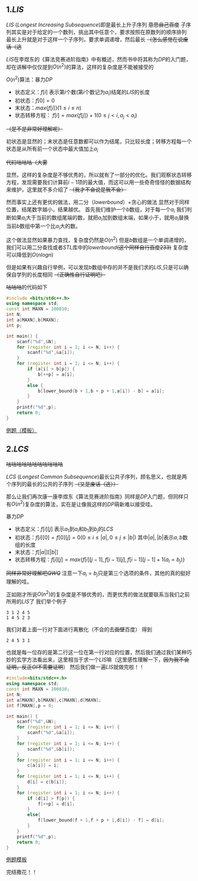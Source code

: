## 1.$LIS$

$LIS$ ($Longest$ $Increasing$ $Subsequence)$即是最长上升子序列 ~~意思自己百度~~ 子序列其实是对于给定的一个数列，挑出其中任意个，要求按照在原数列的顺序排列 最长上升就是对于这样一个子序列，要求单调递增，然后最长
~~（怎么感觉在说废话（逃~~

$LIS$在李煜东的《算法竞赛进阶指南》中有概述，然而书中将其称为$DP$的入门题，却在讲解中仅仅提到$O(n^2)$的算法，这样的复杂度是不能被接受的

$O(n^2)$算法：暴力$DP$ 

- 状态定义：$f[i]$ 表示第$i$个数(第$i$个数记为$a_i$)结尾的$LIS$的长度
- 初状态：$f[0] = 0$
- 末状态：$max \{ f[i] \} (1 \le i \le n)$
- 状态转移方程： $f[i] = max \{ f[j]\} +1  (0 \le j < i,a_j < a_i)$

~~（是不是非常好理解呢）~~

初状态是显然的；末状态是任意数都可以作为结尾，只比较长度；转移方程每一个状态是从所有前一个状态中最大值加上$a_i$

~~代码咕咕咕（大雾~~


显然，这样的复杂度是不够优秀的，所以就有了一部分的优化。我们观察状态转移方程，发现需要我们计算前$i - 1$项的最大值，而这可以用一些奇奇怪怪的数据结构来维护，这里就不多介绍了 ~~（我才不会说是我不会）~~

然而事实上还有更优的做法，用二分（$lowerbound$）$+$贪心的做法
显然对于同样位置，结尾数字越小，结果越优。
首先我们维护一个$b$数组，对于每一个$a_i$ 我们判断如果$a_i$大于当前的数组尾端的数，就把$a_i$加到数组末端，如果小于，就用$a_i$替换当前$b$数组中第一个比$a_i$大的数。

这个做法显然如果暴力查找，复杂度仍然是$O(n^2)$ 但是$b$数组是一个单调递增的，我们可以用二分查找或者$STL$库中的$lowerbound$~~(这个同样自行百度233)~~ 复杂度可以降低到$O(nlogn)$

但是如果有兴趣自行举例，可以发现$b$数组中存的并不是我们求的$LIS$,只是可以确保自学列的长度相同
~~（正确性自行证明吧）~~


~~咕咕咕~~的代码如下
```cpp
#include <bits/stdc++.h>
using namespace std;
const int MAXN = 100010;
int N;
int a[MAXN],b[MAXN];
int p;

int main() {
	scanf("%d",&N);
	for (register int i = 1; i <= N; i++) {
		scanf("%d",&a[i]);
	}
	for (register int i = 1; i <= N; i++) {
		if (a[i] > b[p]) {
			b[++p] = a[i];
		}
		else {
			b[lower_bound(b + 1,b + p + 1,a[i]) - b] = a[i];
		}
	}
	printf("%d",p);
	return 0;
}
```
[例题（模板）](https://www.luogu.org/problem/AT2827)
## 2.$LCS$
~~咕咕咕咕咕咕咕咕咕咕咕~~

$LCS$ ($Longest$ $Common$ $Subsequence$)最长公共子序列，顾名思义，也就是两个序列的最长的公共的子序列 ~~（又是废话（逃））~~

那么让我们再次康一康李煜东《算法竞赛进阶指南》同样是$DP$入门题，但同样只有$O(n^2)$复杂度的算法，实在是让像我这样的$DP$萌新难以接受哇。

暴力$DP$

- 状态定义：$f[i][j]$ 表示$a_1$到$a_i$和$b_1$到$b_j$的$LCS$
- 初状态：$f[i][0]=f[0][j] =0(0 \le i \le |a|,0 \le j \le |b|)$ 其中$|a|,|b|$表示$a,b$数组的长度
- 末状态：$f[|a|][|b|]$
- 状态转移方程：$f[i][j] = max \{ f[i][j - 1],f[i -1][j],f[i-1][j-1] +1(a_i = b_j)\}$

~~同样非常好理解吧$QWQ$~~
注意一下$a_i=b_j$只是第三个选项的条件，其他的真的挺好理解的哇。


正如刚才所说$O(n^2)$的复杂度是不够优秀的，而更优秀的做法就要联系当我们之前所用的$LIS$了
我们举个例子

```
3 1 2 4 5
1 4 5 2 3
```
我们对着上面一行对下面进行离散化（不会的去~~面壁~~百度）
得到
```
2 4 5 3 1
```
也就是每一位存的是第二行这一位在第一行对应的位置，然后我们通过我们某种巧妙的玄学方法看出来，这里相当于求一个$LIS$嘛（这里感性理解一下，~~因为我不会证明，反正$OI$不需要证明~~）
然后我们做一遍$LIS$就做完啦！！
```cpp
#include<bits/stdc++.h>
using namespace std;
const int MAXN = 100010;
int N;
int a[MAXN],b[MAXN],c[MAXN],d[MAXN];
int f[MAXN],p = 0;

int main() {
	scanf("%d",&N);
	for (register int i = 1; i <= N; i++) {
		scanf("%d",&a[i]);
	}
	for (register int i = 1; i <= N; i++) {
		scanf("%d",&b[i]);
	}
	for (register int i = 1; i <= N; i++) {
		c[a[i]] = i;
	}
	for (register int i = 1; i <= N; i++) {
		d[i] = c[b[i]];
	}
	for (register int i = 1; i <= N; i++) {
		if (d[i] > f[p]) {
			f[++p] = d[i];
		}
		else{
			f[lower_bound(f + 1,f + p + 1,d[i]) - f] = d[i];
		}
	}
	printf("%d",p);
	return 0;
}

```


[例题模板](https://www.luogu.org/problem/P1439)

完结撒花！！




